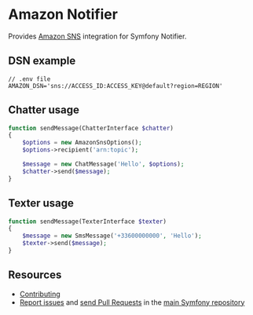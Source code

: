 Amazon Notifier
===============

Provides [Amazon SNS](https://aws.amazon.com/de/sns/) integration for Symfony Notifier.

DSN example
-----------

```
// .env file
AMAZON_DSN='sns://ACCESS_ID:ACCESS_KEY@default?region=REGION'
```

Chatter usage
-------------

```php
function sendMessage(ChatterInterface $chatter)
{
    $options = new AmazonSnsOptions();
    $options->recipient('arn:topic');

    $message = new ChatMessage('Hello', $options);
    $chatter->send($message);
}
```

Texter usage
------------

```php
function sendMessage(TexterInterface $texter)
{
    $message = new SmsMessage('+33600000000', 'Hello');
    $texter->send($message);
}
```

Resources
---------

  * [Contributing](https://symfony.com/doc/current/contributing/index.html)
  * [Report issues](https://github.com/symfony/symfony/issues) and
    [send Pull Requests](https://github.com/symfony/symfony/pulls)
    in the [main Symfony repository](https://github.com/symfony/symfony)

